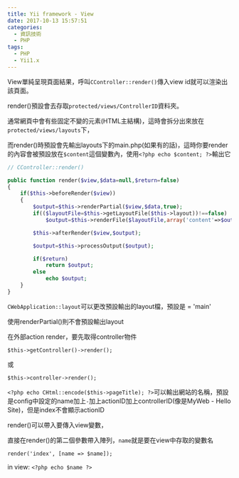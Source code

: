```yaml
---
title: Yii framework - View
date: 2017-10-13 15:57:51
categories:
  - 資訊技術
  - PHP
tags:
  - PHP
  - Yii1.x
---
```

View單純呈現頁面結果，呼叫`CController::render()`傳入view id就可以渲染出該頁面。

render()預設會去存取`protected/views/ControllerID`資料夾。

通常網頁中會有些固定不變的元素(HTML主結構)，這時會拆分出來放在`protected/views/layouts`下，

而render()時預設會先輸出layouts下的main.php(如果有的話)，這時你要render的內容會被預設放在`$content`這個變數內，使用`<?php echo $content; ?>`輸出它

<!--more-->

```PHP
// CController::render()

public function render($view,$data=null,$return=false)
{
    if($this->beforeRender($view))
    {
        $output=$this->renderPartial($view,$data,true);
        if(($layoutFile=$this->getLayoutFile($this->layout))!==false)
            $output=$this->renderFile($layoutFile,array('content'=>$output),true);

        $this->afterRender($view,$output);

        $output=$this->processOutput($output);

        if($return)
            return $output;
        else
            echo $output;
    }
}
```

`CWebApplication::layout`可以更改預設輸出的layout檔，預設是 = 'main'

使用renderPartial()則不會預設輸出layout

在外部action render，要先取得controller物件

`$this->getController()->render();`

或

`$this->controller->render();`

`<?php echo CHtml::encode($this->pageTitle); ?>`可以輸出網站的名稱，預設是config中設定的name加上`-`加上actionID加上controllerID(像是MyWeb - Hello Site)，但是index不會顯示actionID

render()可以帶入要傳入view變數，

直接在render()的第二個參數帶入陣列，`name`就是要在view中存取的變數名

`render('index', [name => $name]);`

in view: `<?php echo $name ?>`
